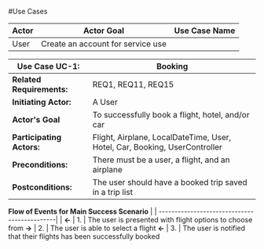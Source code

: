 #Use Cases


Actor | Actor Goal | Use Case Name
----- | -----------|--------------
User  | Create an account for service use |  




**Use Case UC-1:** | Booking
-------------------|---------
**Related Requirements:** | REQ1, REQ11, REQ15
**Initiating Actor:** | A User
**Actor's Goal** | To successfully book a flight, hotel, and/or car
**Participating Actors:** | Flight, Airplane, LocalDateTime, User, Hotel, Car, Booking, UserController
**Preconditions:** | There must be a user, a flight, and an airplane
**Postconditions:** | The user should have a booked trip saved in a trip list

**Flow of Events for Main Success Scenario** | |
---------------------------------------------| |
**<-** | 1. | The user is presented with flight options to choose from
**->** | 2. | The user is able to select a flight
**<-** | 3. | The user is notified that their flights has been successfully booked
 
